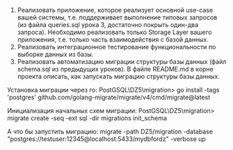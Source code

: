 1. Реализовать приложение, которое реализует основной use-case вашей системы, т.е. поддерживает выполнение типовых запросов (из файла queries.sql урока 3, достаточно покрыть один-два запроса). Необходимо реализовать только Storage Layer вашего приложения, т.е. только часть взаимодействия с базой данных.
2. Реализовать интеграционное тестирование функциональности по выборке данных из базы.
3. Реализовать автоматизацию миграции структуры базы данных (файл schema.sql из предыдущих уроков). В файле README.md в корне проекта описать, как запускать миграцию структуры базы данных.

Установка миграции через го:
PostGSQL\DZ5\migration> go install -tags 'postgres' github.com/golang-migrate/migrate/v4/cmd/migrate@latest

Инициализация начальных схем миграции:
PostGSQL\DZ5\migration> migrate create -seq -ext sql -dir migrations init_schema

А что бы запустить миграцию:
migrate -path DZ5/migration -database "postgres://testuser:12345@localhost:5433/mydbfordz" -verbose up
